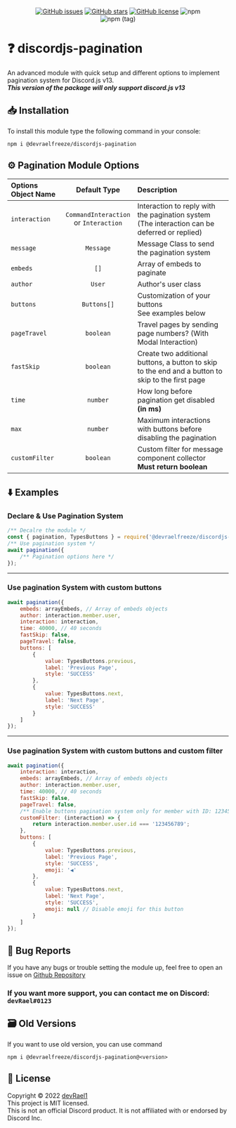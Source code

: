<p align="center"><a href="https://nodei.co/npm/@devraelfreeze/discordjs-pagination/"><img src="https://nodei.co/npm/@devraelfreeze/discordjs-pagination.png" alt=""></a></p>

<div align="center">
<a href="https://github.com/devRael1/discordjs-pagination/issues"><img alt="GitHub issues" src="https://img.shields.io/github/issues/devRael1/discordjs-pagination"></a>
<a href="https://github.com/devRael1/discordjs-pagination/stargazers"><img alt="GitHub stars" src="https://img.shields.io/github/stars/devRael1/discordjs-pagination"></a>
<a href="https://github.com/devRael1/discordjs-pagination/blob/master/MIT-LICENCE"><img alt="GitHub license" src="https://img.shields.io/github/license/devRael1/discordjs-pagination?color=red"></a>
<img alt="npm" src="https://img.shields.io/npm/dw/@devraelfreeze/discordjs-pagination?color=purple">
<br>
<img alt="npm (tag)" src="https://img.shields.io/npm/v/@devraelfreeze/discordjs-pagination/latest?color=yellow&label=%40devraelfreeze%2Fdiscordjs-pagination">
</div>

# ❓ discordjs-pagination

An advanced module with quick setup and different options to implement pagination system for Discord.js v13.
<br>**_This version of the package will only support discord.js v13_**

## 📥 Installation

To install this module type the following command in your console:
```
npm i @devraelfreeze/discordjs-pagination
```
## ⚙️ Pagination Module Options
| Options Object Name | Default Type | Description |
| :--- | :---: | :--- |
| `interaction` | `CommandInteraction` <br />or `Interaction` | Interaction to reply with the pagination system <br />(The interaction can be deferred or replied) |
| `message` | `Message` | Message Class to send the pagination system |
| `embeds` | `[]` | Array of embeds to paginate |
| `author` | `User` | Author's user class |
| `buttons` | `Buttons[]` | Customization of your buttons <br />See examples below  |
| `pageTravel` | `boolean` | Travel pages by sending page numbers? (With Modal Interaction) |
| `fastSkip` | `boolean` | Create two additional buttons, a button to skip to the end and a button to skip to the first page |
| `time` | `number` | How long before pagination get disabled **(in ms)** |
| `max` | `number` | Maximum interactions with buttons before disabling the pagination |
| `customFilter` | `boolean` | Custom filter for message component collector <br /> **Must return boolean** |



## ⬇️ Examples
### Declare & Use Pagination System
```js
/** Decalre the module */
const { pagination, TypesButtons } = require('@devraelfreeze/discordjs-pagination');
/** Use pagination system */
await pagination({
    /** Pagination options here */
});
```
---
### Use pagination System with custom buttons
```js
await pagination({
    embeds: arrayEmbeds, // Array of embeds objects
    author: interaction.member.user,
    interaction: interaction,
    time: 40000, // 40 seconds
    fastSkip: false,
    pageTravel: false,
    buttons: [
        {
            value: TypesButtons.previous,
            label: 'Previous Page',
            style: 'SUCCESS'
        },
        {
            value: TypesButtons.next,
            label: 'Next Page',
            style: 'SUCCESS'
        }
    ]
});
```
---
### Use pagination System with custom buttons and custom filter
```js
await pagination({
    interaction: interaction,
    embeds: arrayEmbeds, // Array of embeds objects
    author: interaction.member.user,
    time: 40000, // 40 seconds
    fastSkip: false,
    pageTravel: false,
    /** Enable buttons pagination system only for member with ID: 123456789 */
    customFilter: (interaction) => {
        return interaction.member.user.id === '123456789';
    },
    buttons: [
        {
            value: TypesButtons.previous,
            label: 'Previous Page',
            style: 'SUCCESS',
            emoji: '◀️'
        },
        {
            value: TypesButtons.next,
            label: 'Next Page',
            style: 'SUCCESS',
            emoji: null // Disable emoji for this button
        }
    ]
});
```

## 🐛 Bug Reports

If you have any bugs or trouble setting the module up, feel free to open an issue on [Github Repository](https://github.com/devRael1/discordjs-pagination)
<br>
### If you want more support, you can contact me on Discord: `devRael#0123`

## 🗃️ Old Versions
If you want to use old version, you can use command
```
npm i @devraelfreeze/discordjs-pagination@<version>
```

## 📝 License
Copyright © 2022 [devRael1](https://github.com/devRael1)
<br>This project is MIT licensed.
<br>This is not an official Discord product. It is not affiliated with or endorsed by Discord Inc.